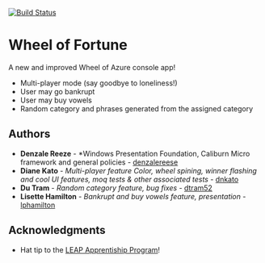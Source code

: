 [![Build Status](https://dev.azure.com/AzureRefactor/Wheel%20of%20Fortune/_apis/build/status/azureDisaster.azureRefactor?branchName=master)](https://dev.azure.com/AzureRefactor/Wheel%20of%20Fortune/_build/latest?definitionId=1&branchName=master)

# Wheel of Fortune
A new and improved Wheel of Azure console app!
<ul>
<li>Multi-player mode (say goodbye to loneliness!) </li>
<li>User may go bankrupt</li>
<li>User may buy vowels</li>
<li>Random category and phrases generated from the assigned category</li>
</ul>

## Authors

* **Denzale Reeze** - *Windows Presentation Foundation, Caliburn Micro framework and general policies - [denzalereese](https://github.com/denzalereese)
* **Diane Kato** - *Multi-player feature Color, wheel spining, winner flashing and cool UI features, moq tests & other associated tests* - [dnkato](https://github.com/dnkato)
* **Du Tram** - *Random category feature, bug fixes* - [dtram52](https://github.com/dtram52)
* **Lisette Hamilton** - *Bankrupt and buy vowels feature, presentation* - [lphamilton](https://github.com/lphamilton)

## Acknowledgments

* Hat tip to the [LEAP Apprentiship Program](http://www.industryexplorers.com/)!

